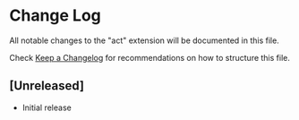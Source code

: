 # Change Log

All notable changes to the "act" extension will be documented in this file.

Check [Keep a Changelog](http://keepachangelog.com/) for recommendations on how to structure this file.

## [Unreleased]

- Initial release
